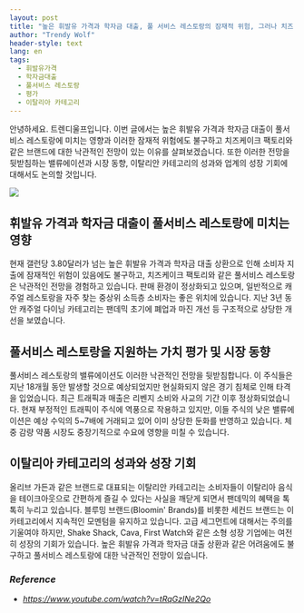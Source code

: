 ```yaml
---
layout: post
title: "높은 휘발유 가격과 학자금 대출, 풀 서비스 레스토랑의 잠재적 위험, 그러나 치즈 케이크 팩토리에 대한 낙관적 인 전망"
author: "Trendy Wolf"
header-style: text
lang: en
tags:
  - 휘발유가격
  - 학자금대출
  - 풀서비스 레스토랑
  - 평가
  - 이탈리아 카테고리
---
```


안녕하세요. 트렌디울프입니다. 이번 글에서는 높은 휘발유 가격과 학자금 대출이 풀서비스 레스토랑에 미치는 영향과 이러한 잠재적 위험에도 불구하고 치즈케이크 팩토리와 같은 브랜드에 대한 낙관적인 전망이 있는 이유를 살펴보겠습니다. 또한 이러한 전망을 뒷받침하는 밸류에이션과 시장 동향, 이탈리안 카테고리의 성과와 업계의 성장 기회에 대해서도 논의할 것입니다.

<img
    src="https://i.ytimg.com/vi/tRqGzINe2Qo/hqdefault.jpg"
/>


## 휘발유 가격과 학자금 대출이 풀서비스 레스토랑에 미치는 영향
현재 갤런당 3.80달러가 넘는 높은 휘발유 가격과 학자금 대출 상환으로 인해 소비자 지출에 잠재적인 위험이 있음에도 불구하고, 치즈케이크 팩토리와 같은 풀서비스 레스토랑은 낙관적인 전망을 경험하고 있습니다. 판매 환경이 정상화되고 있으며, 일반적으로 캐주얼 레스토랑을 자주 찾는 중상위 소득층 소비자는 좋은 위치에 있습니다. 지난 3년 동안 캐주얼 다이닝 카테고리는 팬데믹 초기에 폐업과 마진 개선 등 구조적으로 상당한 개선을 보였습니다.

## 풀서비스 레스토랑을 지원하는 가치 평가 및 시장 동향
풀서비스 레스토랑의 밸류에이션도 이러한 낙관적인 전망을 뒷받침합니다. 이 주식들은 지난 18개월 동안 발생할 것으로 예상되었지만 현실화되지 않은 경기 침체로 인해 타격을 입었습니다. 최근 트래픽과 매출은 리벤지 소비와 사교의 기간 이후 정상화되었습니다. 현재 부정적인 트래픽이 주식에 역풍으로 작용하고 있지만, 이들 주식의 낮은 밸류에이션은 예상 수익의 5~7배에 거래되고 있어 이미 상당한 둔화를 반영하고 있습니다. 체중 감량 약품 시장도 중장기적으로 수요에 영향을 미칠 수 있습니다.

## 이탈리아 카테고리의 성과와 성장 기회
올리브 가든과 같은 브랜드로 대표되는 이탈리안 카테고리는 소비자들이 이탈리아 음식을 테이크아웃으로 간편하게 즐길 수 있다는 사실을 깨닫게 되면서 팬데믹의 혜택을 톡톡히 누리고 있습니다. 블루밍 브랜드(Bloomin' Brands)를 비롯한 세컨드 브랜드는 이 카테고리에서 지속적인 모멘텀을 유지하고 있습니다. 고급 세그먼트에 대해서는 주의를 기울여야 하지만, Shake Shack, Cava, First Watch와 같은 소형 성장 기업에는 여전히 성장의 기회가 있습니다. 높은 휘발유 가격과 학자금 대출 상환과 같은 어려움에도 불구하고 풀서비스 레스토랑에 대한 낙관적인 전망이 있습니다.


### _Reference_
- _https://www.youtube.com/watch?v=tRqGzINe2Qo_

